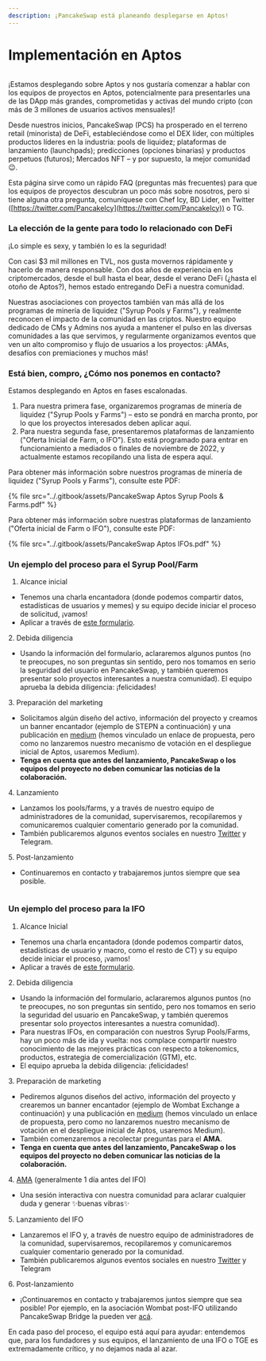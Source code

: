 ```yaml
---
description: ¡PancakeSwap está planeando desplegarse en Aptos!
---
```


# Implementación en Aptos

<figure><img src="../.gitbook/assets/image (11) (4).png" alt=""><figcaption></figcaption></figure>

¡Estamos desplegando sobre Aptos y nos gustaría comenzar a hablar con los equipos de proyectos en Aptos, potencialmente para presentarles una de las DApp más grandes, comprometidas y activas del mundo cripto (con más de 3 millones de usuarios activos mensuales)!&#x20;

Desde nuestros inicios, PancakeSwap (PCS) ha prosperado en el terreno retail (minorista) de DeFi, estableciéndose como el DEX líder, con múltiples productos líderes en la industria: pools de liquidez; plataformas de lanzamiento (launchpads); predicciones (opciones binarias) y productos perpetuos (futuros); Mercados NFT – y por supuesto, la mejor comunidad 😉.&#x20;

Esta página sirve como un rápido FAQ (preguntas más frecuentes) para que los equipos de proyectos descubran un poco más sobre nosotros, pero si tiene alguna otra pregunta, comuníquese con Chef Icy, BD Lider, en Twitter ([https://twitter.com/PancakeIcy](https://twitter.com/PancakeIcy)) o TG.&#x20;

### La elección de la gente para todo lo relacionado con DeFi&#x20;

¡Lo simple es sexy, y también lo es la seguridad!&#x20;

Con casi $3 mil millones en TVL, nos gusta movernos rápidamente y hacerlo de manera responsable. Con dos años de experiencia en los criptomercados, desde el bull hasta el bear, desde el verano DeFi (¿hasta el otoño de Aptos?), hemos estado entregando DeFi a nuestra comunidad.&#x20;

Nuestras asociaciones con proyectos también van más allá de los programas de minería de liquidez ("Syrup Pools y Farms"), y realmente reconocen el impacto de la comunidad en las criptos. Nuestro equipo dedicado de CMs y Admins nos ayuda a mantener el pulso en las diversas comunidades a las que servimos, y regularmente organizamos eventos que ven un alto compromiso y flujo de usuarios a los proyectos: ¡AMAs, desafíos con premiaciones y muchos más!&#x20;

### Está bien, compro, ¿Cómo nos ponemos en contacto?&#x20;

Estamos desplegando en Aptos en fases escalonadas.&#x20;

1. Para nuestra primera fase, organizaremos programas de minería de liquidez ("Syrup Pools y Farms") – esto se pondrá en marcha pronto, por lo que los proyectos interesados deben aplicar aquí.&#x20;
2. Para nuestra segunda fase, presentaremos plataformas de lanzamiento ("Oferta Inicial de Farm, o IFO"). Esto está programado para entrar en funcionamiento a mediados o finales de noviembre de 2022, y actualmente estamos recopilando una lista de espera aquí.&#x20;

Para obtener más información sobre nuestros programas de minería de liquidez ("Syrup Pools y Farms"), consulte este PDF:

{% file src="../.gitbook/assets/PancakeSwap Aptos Syrup Pools & Farms.pdf" %}

Para obtener más información sobre nuestras plataformas de lanzamiento ("Oferta inicial de Farm o IFO"), consulte este PDF:

{% file src="../.gitbook/assets/PancakeSwap Aptos IFOs.pdf" %}

### Un ejemplo del proceso para el Syrup Pool/Farm&#x20;

1. Alcance inicial&#x20;

* Tenemos una charla encantadora (donde podemos compartir datos, estadísticas de usuarios y memes) y su equipo decide iniciar el proceso de solicitud, ¡vamos!&#x20;
* Aplicar a través de [este formulario](https://docs.google.com/forms/d/e/1FAIpQLSceljMty-AKliByIMX6d1Kqtn88hMnzXnp\_DRBEQ7XptwiOGw/viewform).&#x20;

2\. Debida diligencia&#x20;

* Usando la información del formulario, aclararemos algunos puntos (no te preocupes, no son preguntas sin sentido, pero nos tomamos en serio la seguridad del usuario en PancakeSwap, y también queremos presentar solo proyectos interesantes a nuestra comunidad). El equipo aprueba la debida diligencia: ¡felicidades!&#x20;

3\. Preparación del marketing&#x20;

* Solicitamos algún diseño del activo, información del proyecto y creamos un banner encantador (ejemplo de STEPN a continuación) y una publicación en [medium](https://pancakeswap.finance/voting/proposal/QmTPyGYpg7Y4dEc9jLB9kwBrLe5kmnDSLfmk3GcFqPpdqs) (hemos vinculado un enlace de propuesta, pero como no lanzaremos nuestro mecanismo de votación en el despliegue inicial de Aptos, usaremos Medium).&#x20;
* **Tenga en cuenta que antes del lanzamiento, PancakeSwap o los equipos del proyecto no deben comunicar las noticias de la colaboración.**&#x20;

4\. Lanzamiento&#x20;

* Lanzamos los pools/farms, y a través de nuestro equipo de administradores de la comunidad, supervisaremos, recopilaremos y comunicaremos cualquier comentario generado por la comunidad.&#x20;
* También publicaremos algunos eventos sociales en nuestro [Twitter](https://twitter.com/pancakeswap/status/1501537445401481217) y Telegram.&#x20;

5\. Post-lanzamiento&#x20;

* Continuaremos en contacto y trabajaremos juntos siempre que sea posible.

<figure><img src="../.gitbook/assets/image (3) (1) (1).png" alt=""><figcaption></figcaption></figure>

### Un ejemplo del proceso para la IFO&#x20;

1. Alcance Inicial&#x20;

* Tenemos una charla encantadora (donde podemos compartir datos, estadísticas de usuario y macro, como el resto de CT) y su equipo decide iniciar el proceso, ¡vamos!&#x20;
* Aplicar a través de [este formulario](https://docs.google.com/forms/d/e/1FAIpQLSf9gWv9L8U0PGYgl-ymeX1qgXncBSlJ1HV5gB6ZeW7e4ekV\_w/viewform).&#x20;

2\. Debida diligencia&#x20;

* Usando la información del formulario, aclararemos algunos puntos (no te preocupes, no son preguntas sin sentido, pero nos tomamos en serio la seguridad del usuario en PancakeSwap, y también queremos presentar solo proyectos interesantes a nuestra comunidad).&#x20;
* Para nuestras IFOs, en comparación con nuestros Syrup Pools/Farms, hay un poco más de ida y vuelta: nos complace compartir nuestro conocimiento de las mejores prácticas con respecto a tokenomics, productos, estrategia de comercialización (GTM), etc.&#x20;
* El equipo aprueba la debida diligencia: ¡felicidades!&#x20;

3\. Preparación de marketing&#x20;

* Pediremos algunos diseños del activo, información del proyecto y crearemos un banner encantador (ejemplo de Wombat Exchange a continuación) y una publicación en [medium](https://pancakeswap.finance/voting/proposal/bafkreieqv7mbzmumyftstt6l32x6okfzq4syrea7k5zbqgohhcekcvbduu?chainId=56) (hemos vinculado un enlace de propuesta, pero como no lanzaremos nuestro mecanismo de votación en el despliegue inicial de Aptos, usaremos Medium).&#x20;
* También comenzaremos a recolectar preguntas para el **AMA**.&#x20;
* **Tenga en cuenta que antes del lanzamiento, PancakeSwap o los equipos del proyecto no deben comunicar las noticias de la colaboración.**&#x20;

4\. [AMA](https://twitter.com/PancakeSwap/status/1562648945721212929) (generalmente 1 día antes del IFO)&#x20;

* Una sesión interactiva con nuestra comunidad para aclarar cualquier duda y generar ✨buenas vibras✨&#x20;

5\. Lanzamiento del IFO&#x20;

* Lanzaremos el IFO y, a través de nuestro equipo de administradores de la comunidad, supervisaremos, recopilaremos y comunicaremos cualquier comentario generado por la comunidad.&#x20;
* También publicaremos algunos eventos sociales en nuestro [Twitter](https://twitter.com/pancakeswap/status/1564616363871678484) y Telegram&#x20;

6\. Post-lanzamiento&#x20;

* ¡Continuaremos en contacto y trabajaremos juntos siempre que sea posible! Por ejemplo, en la asociación Wombat post-IFO utilizando PancakeSwap Bridge la pueden ver [acá](https://twitter.com/PancakeSwap/status/1566694245213556737).&#x20;

En cada paso del proceso, el equipo está aquí para ayudar: entendemos que, para los fundadores y sus equipos, el lanzamiento de una IFO o TGE es extremadamente crítico, y no dejamos nada al azar.

<figure><img src="../.gitbook/assets/image (1) (1) (3) (1) (2).png" alt=""><figcaption></figcaption></figure>
